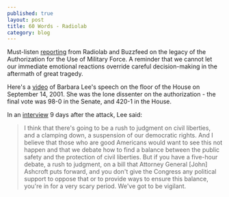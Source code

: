```yaml
---
published: true
layout: post
title: 60 Words - Radiolab
category: blog
---
```


Must-listen [reporting](http://www.radiolab.org/story/60-words/) from Radiolab and Buzzfeed on the legacy of the Authorization for the Use of Military Force. A reminder that we cannot let our immediate emotional reactions override careful decision-making in the aftermath of great tragedy.

Here's a [video](https://www.youtube.com/watch?v=Zh_sxilhyV0) of Barbara Lee's speech on the floor of the House on September 14, 2001. She was the lone dissenter on the authorization - the final vote was 98-0 in the Senate, and 420-1 in the House.

In an [interview](http://www.motherjones.com/politics/2001/09/alone-hill) 9 days after the attack, Lee said:

>I think that there's going to be a rush to judgment on civil liberties, and a clamping down, a suspension of our democratic rights. And I believe that those who are good Americans would want to see this not happen and that we debate how to find a balance between the public safety and the protection of civil liberties. But if you have a five-hour debate, a rush to judgment, on a bill that Attorney General [John] Ashcroft puts forward, and you don't give the Congress any political support to oppose that or to provide ways to ensure this balance, you're in for a very scary period. We've got to be vigilant.